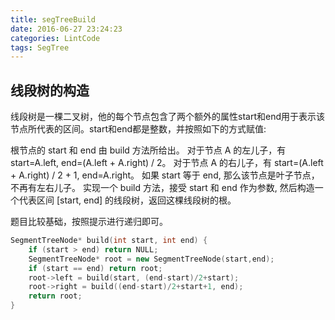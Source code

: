 ```yaml
---
title: segTreeBuild
date: 2016-06-27 23:24:23
categories: LintCode
tags: SegTree
---
```


## 线段树的构造

线段树是一棵二叉树，他的每个节点包含了两个额外的属性start和end用于表示该节点所代表的区间。start和end都是整数，并按照如下的方式赋值:

根节点的 start 和 end 由 build 方法所给出。
对于节点 A 的左儿子，有 start=A.left, end=(A.left + A.right) / 2。
对于节点 A 的右儿子，有 start=(A.left + A.right) / 2 + 1, end=A.right。
如果 start 等于 end, 那么该节点是叶子节点，不再有左右儿子。
实现一个 build 方法，接受 start 和 end 作为参数, 然后构造一个代表区间 [start, end] 的线段树，返回这棵线段树的根。


题目比较基础，按照提示进行递归即可。

```cpp
SegmentTreeNode* build(int start, int end) {
    if (start > end) return NULL;
    SegmentTreeNode* root = new SegmentTreeNode(start,end);
    if (start == end) return root;
    root->left = build(start, (end-start)/2+start);
    root->right = build((end-start)/2+start+1, end);
    return root;
}
```
